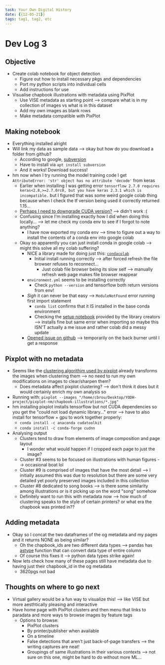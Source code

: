 ```yaml
---
task: Your Own Digital History
date: {{12-05-21}}
tags: tag1, tag2, etc
---
```


# Dev Log 3

## Objective
- Create colab notebook for object detection 
	- Figure out how to install necessary pkgs and dependencies
	- Port my python scripts into individual cells
	- Add instructions for use
- Visualise chapbook illustrations with metadata using PixPlot
	- Use VISE metadata as starting point --> compare what is in my collection of images vs what is in this dataset
	- Add my own images as blank rows
	- Make metadata compatible with PixPlot

## Making notebook
- Everything installed alright
- Will link my data as sample data --> okay but how do you download a folder from github?
	- According to google, [subversion](https://stackoverflow.com/questions/7106012/download-a-single-folder-or-directory-from-a-github-repo)
	- Have to install via `apt install subversion`
	- And it works! Download success!
- hm now when I try running the model training code I get `AttributeError: 'str' object has no attribute 'decode'` from keras
	- Earlier when installing I was getting error `tensorflow 2.7.0 requires keras<2.8,>=2.7.0rc0, but you have keras 2.3.1 which is incompatible.` but I figured that was some weird google colab thing because when I check the tf version being used it correctly returned 1.15... 
	- [Perhaps I need to downgrade CUDA version?](https://stackoverflow.com/questions/51888118/how-to-downgrade-tensorflow-version-in-colab) --> didn't work :(
	- Confusing since I'm installing exactly how I did when doing this locally... --> let me check my conda env to see if I forgot to note anything?
		- I have now exported my conda env --> time to figure out a way to install the contents of a conda env into google colab
	- Okay so apparently you can just install conda in google colab --> might this solve all my colab suffering?
		- NICE a library made for doing just this: [`condacolab`](https://github.com/conda-incubator/condacolab)
			- Initial install running correctly --> after forced refresh the file browser refuses to reconnect...
				- Just colab file browser being its slow self --> manually refresh web page makes file browser reappear
		- `environment.yml` seems to be installing correctly
			- Check `python --version` and tensorflow both return versions from env!
		- *Sigh* it can never be that easy --> `ModuleNotFound` error running first import statement
			- `conda list` confirms that it IS installed in the base conda environment
			- Checking the [setup notebook](https://colab.research.google.com/drive/1c_RGCgQeLHVXlF44LyOFjfUW32CmG6BP) provided by the library creators --> installs fine but same error when importing so maybe this ISN'T actually a me issue and rather colab did a messy update
		- [Opened issue on github](https://github.com/conda-incubator/condacolab/issues) --> temporarily on the back burner until I get a response

## Pixplot with no metadata
- Seems like the [clustering algorithim used by pixplot](https://hdbscan.readthedocs.io/en/latest/how_hdbscan_works.html) already transforms the images when clustering them --> no need to run my own modifications on images to clear/sharpen them?
	- Does metadata affect pixplot clustering? --> don't think it does but it would certainly enrich my own analysis so
- Running with: `pixplot --images "/home/cbrou/Desktop/YODH-project/pixplot-nm/chapbook-illustrations/*.jpg"`
- hm installing pixplot installs tensorflow but not CUDA dependencies so you get the "could not load dynamic library..." error --> have to also install for tensorflow + gpu to work together properly:
	- `conda install -c anaconda cudatoolkit`
	- `conda install -c conda-forge cudnn`
- Analysing output
	- Clusters tend to draw from elements of image composition and page layout
  		- I wonder what would happen if I cropped each page to just the image?
	- Cluster #3 seems to be focused on illustrations with human figures --> occasional boat lol
	- Cluster #9 is comprised of images that have the most detail --> I initially assumed this was due to resolution but there are some very detailed yet poorly preserved images included in this collection
	- Cluster #8 dedicated to song books --> is there some similarity among illustrations or is it picking up on the word "song" somehow
	- Definitely want to run this with metadata now --> how much of clustering speaks to the style of certain printers? or what era the chapbook was printed in??

## Adding metadata
- Okay so I concat the two dataframes of the og metadata and my pages and it returns NONE as being similar?
	- Oh the chapbook_ids are two different data types --> pandas has [astype](https://stackoverflow.com/questions/22005911/convert-columns-to-string-in-pandas) function that can convert data type of entire column
	- Of course this fixes it --> python data types strike again!
- Now lets check how many of these pages still have metadata due to having just their chapbook_id in the og metadata
	- 3620pgs not bad 

## Thoughts on where to go next
- Virtual gallery would be a fun way to visualize this! --> like VISE but more aesthtically pleasing and interactive
- Have home page with PixPlot clusters and then menu that links to paradata and more ways to browse images by feature tags 
	- Options to browse:
		- PixPlot clusters
		- By printer/publisher when available
		- On a timeline
		- False detections that aren't just back-of-page transfers --> the writing captures are neat!
		- Groupings of same illustrations in their various contexts --> not sure on this one, might be hard to do without more ML...